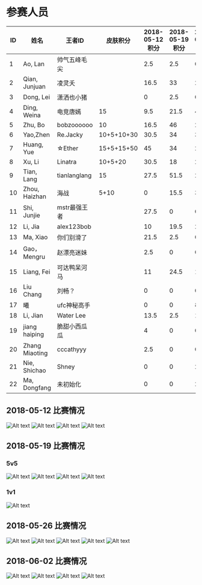 # 参赛人员
ID|姓名|王者ID|皮肤积分|2018-05-12积分|2018-05-19积分|2018-05-26积分|2018-06-02积分|总分
|----|----|----|----|----|----|----|----|----|
1|Ao, Lan |帅气五峰毛尖||2.5|2.5|0|0|5|
2|Qian, Junjuan |凌灵夭||16.5|33|22|16|87.5|
3|Dong, Lei |潇洒也小猪||0|2.5|0|0|2.5|
4|Ding, Weina |电竞唐嫣|15|9.5|21.5|44|20|95|
5|Zhu, Bo |bobzoooooo|10|16.5|46|26|21.5|110|
6|Yao,Zhen |Re.Jacky |10+5+10+30|30.5|34|35.5|33.5|133.5|
7|Huang, Yue |☆Ether|15+5+15+50|45|34|26|43|148|
8|Xu, Li |Linatra|10+5+20|30.5|18|20|37.5|116|
9|Tian, Lang |tianlanglang|15|27.5|51.5|26|6|111|
10|Zhou, Haizhan |海战|5+10|0|15.5|33.5|38.5|87.5|
11|Shi, Junjie |mstr最强王者||27.5|0|0|0|27.5|
12|Li, Jia |alex123bob||10|19.5|26|9|64.5|
13|Ma, Xiao |你们别滑了||21.5|2.5|0|0|24|
14|Gao，Mengru |赵漂亮迷妹||2.5|0|0|0|0|
15|Liang, Fei |可达鸭呆河马||11|24.5|18.5|0|54|
16|Liu Chang |刘畅？||0|0|0|0|0|
17|曦|ufc神秘高手||0|0|8|18.5|26.5|
18|Li, Jian|Water Lee||13.5|2.5|17.5|7.5|41|
19|jiang haiping|脆甜小西瓜瓜||4|0|0|0|4|
20|Zhang Miaoting|cccathyyy||2.5|0|0|0|2.5|
21|Nie, Shichao|Shney||0|0|22.5|0|22.5|
22|Ma, Dongfang|未初始化||0|0|20|0|20|

## 2018-05-12 比赛情况
![Alt text](https://raw.githubusercontent.com/Alom/ESportsClub/master/May/2018-05-12/5-12-1.jpg)
![Alt text](https://raw.githubusercontent.com/Alom/ESportsClub/master/May/2018-05-12/5-12-2.jpg)
![Alt text](https://raw.githubusercontent.com/Alom/ESportsClub/master/May/2018-05-12/5-12-3.jpg)
![Alt text](https://raw.githubusercontent.com/Alom/ESportsClub/master/May/2018-05-12/5-12-4.jpeg)
## 2018-05-19 比赛情况
### 5v5
![Alt text](https://raw.githubusercontent.com/Alom/ESportsClub/master/May/2018-05-19/5-19-1.jpeg)
![Alt text](https://raw.githubusercontent.com/Alom/ESportsClub/master/May/2018-05-19/5-19-2.jpeg)
![Alt text](https://raw.githubusercontent.com/Alom/ESportsClub/master/May/2018-05-19/5-19-3.jpeg)
![Alt text](https://raw.githubusercontent.com/Alom/ESportsClub/master/May/2018-05-19/5-19-4.jpeg)
### 1v1
![Alt text](https://raw.githubusercontent.com/Alom/ESportsClub/master/May/2018-05-19/5-19-1v1-1.jpeg)
## 2018-05-26 比赛情况

![Alt text](https://raw.githubusercontent.com/Alom/ESportsClub/master/May/2018-05-26/5-26-1.jpeg)
![Alt text](https://raw.githubusercontent.com/Alom/ESportsClub/master/May/2018-05-26/5-26-2.jpeg)
![Alt text](https://raw.githubusercontent.com/Alom/ESportsClub/master/May/2018-05-26/5-26-3.jpeg)
![Alt text](https://raw.githubusercontent.com/Alom/ESportsClub/master/May/2018-05-26/5-26-4.jpeg)
![Alt text](https://raw.githubusercontent.com/Alom/ESportsClub/master/May/2018-05-26/5-26-5.jpeg)
## 2018-06-02 比赛情况
![Alt text](https://raw.githubusercontent.com/Alom/ESportsClub/master/May/2018-06-02/6-2-1.jpeg)
![Alt text](https://raw.githubusercontent.com/Alom/ESportsClub/master/May/2018-06-02/6-2-2.jpeg)
![Alt text](https://raw.githubusercontent.com/Alom/ESportsClub/master/May/2018-06-02/6-2-3.jpeg)
![Alt text](https://raw.githubusercontent.com/Alom/ESportsClub/master/May/2018-06-02/6-2-4.jpeg)
